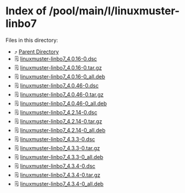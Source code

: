 
# Index of /pool/main/l/linuxmuster-linbo7
Files in this directory:
- ⤴ [Parent Directory](../)
- 🗒 [linuxmuster-linbo7_4.0.16-0.dsc](linuxmuster-linbo7_4.0.16-0.dsc)
- 🗒 [linuxmuster-linbo7_4.0.16-0.tar.gz](linuxmuster-linbo7_4.0.16-0.tar.gz)
- 🗒 [linuxmuster-linbo7_4.0.16-0_all.deb](linuxmuster-linbo7_4.0.16-0_all.deb)
- 🗒 [linuxmuster-linbo7_4.0.46-0.dsc](linuxmuster-linbo7_4.0.46-0.dsc)
- 🗒 [linuxmuster-linbo7_4.0.46-0.tar.gz](linuxmuster-linbo7_4.0.46-0.tar.gz)
- 🗒 [linuxmuster-linbo7_4.0.46-0_all.deb](linuxmuster-linbo7_4.0.46-0_all.deb)
- 🗒 [linuxmuster-linbo7_4.2.14-0.dsc](linuxmuster-linbo7_4.2.14-0.dsc)
- 🗒 [linuxmuster-linbo7_4.2.14-0.tar.gz](linuxmuster-linbo7_4.2.14-0.tar.gz)
- 🗒 [linuxmuster-linbo7_4.2.14-0_all.deb](linuxmuster-linbo7_4.2.14-0_all.deb)
- 🗒 [linuxmuster-linbo7_4.3.3-0.dsc](linuxmuster-linbo7_4.3.3-0.dsc)
- 🗒 [linuxmuster-linbo7_4.3.3-0.tar.gz](linuxmuster-linbo7_4.3.3-0.tar.gz)
- 🗒 [linuxmuster-linbo7_4.3.3-0_all.deb](linuxmuster-linbo7_4.3.3-0_all.deb)
- 🗒 [linuxmuster-linbo7_4.3.4-0.dsc](linuxmuster-linbo7_4.3.4-0.dsc)
- 🗒 [linuxmuster-linbo7_4.3.4-0.tar.gz](linuxmuster-linbo7_4.3.4-0.tar.gz)
- 🗒 [linuxmuster-linbo7_4.3.4-0_all.deb](linuxmuster-linbo7_4.3.4-0_all.deb)

